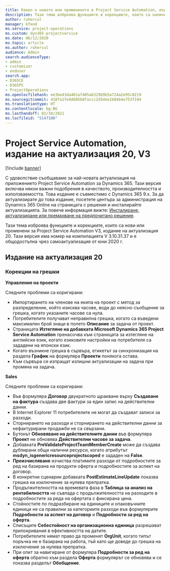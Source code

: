 ```yaml
---
title: Какво е новото или промененото в Project Service Automation, издание на актуализация 20, V3
description: Тази тема изброява функциите и корекциите, които са налични в Project Service Automation, издание на актуализация 20, V3
author: ruhercul
manager: kfend
ms.service: project-operations
ms.custom: dyn365-projectservice
ms.date: 06/12/2020
ms.topic: article
ms.author: ruhercul
audience: Admin
search.audienceType:
- admin
- customizer
- enduser
search.app:
- D365CE
- D365PS
- ProjectOperations
ms.openlocfilehash: ee3be43da401af405ab329b9b5a724a2e95c0219
ms.sourcegitcommit: 418fa1fe9d605b8faccc2d5dee1b04b4e753f194
ms.translationtype: HT
ms.contentlocale: bg-BG
ms.lasthandoff: 02/10/2021
ms.locfileid: "5147100"
---
```

# <a name="project-service-automation-update-release-20-v3"></a>Project Service Automation, издание на актуализация 20, V3

[!include [banner](../includes/psa-now-project-operations.md)]

С удоволствие съобщаваме за най-новата актуализация на приложението Project Service Automation за Dynamics 365. Тази версия включва някои важни подобрения в качеството, производителността и използваемостта. Това издание е съвместимо с Dynamics 365 9.x. За да актуализирате до това издание, посетете центъра за администрация на Dynamics 365 Online на страницата с решения и инсталирайте актуализацията. За повече информация вижте: [Инсталиране, актуализиране или премахване на предпочитано решение](https://docs.microsoft.com/power-platform/admin/install-remove-preferred-solution).

Тази тема изброява функциите и корекциите, които са нови или променени за Project Service Automation V3, издание на актуализация 20. Тази версия има номер на компилацията V 3.10.31.37 и е общодостъпна чрез самоактуализация от юни 2020 г.

## <a name="update-release-20"></a>Издание на актуализация 20

### <a name="bug-fixes"></a>Корекции на грешки

**Управление на проекти**

Следните проблеми са коригирани:

- Импортирането на членове на екипа на проект с метод за разпределение, който изисква часове, води до неясно съобщение за грешка, когато указаните часове са нула.
- Потребителите получават неправилна грешка, когато са въведени максимален брой знаци в полето **Описание** за задача от проект.
- Страницата **Изтегляне на добавката Microsoft Dynamics 365 Project Service Automation** пренасочва към страницата за изтегляне на английски език, когато езиковите настройки на потребителя са зададени на японски език.
- Когато възникне грешка в сървъра, етикетът за синхронизация на раздела **График** на формуляра **Проекти** понякога остава.
- Към сървъра се изпращат излишни актуализации на задача при промяна на задача.

**Sales**

Следните проблеми са коригирани:

- Във формуляра **Договор** двукратното щракване върху **Създаване на фактура** създава две фактури за един запис на действителни данни.
- В Internet Explorer 11 потребителите не могат да създават записи за разходи.
- Сторнирането на разходи и сторнирането на действителни данни за нефактурирани продажби не са свързани.
- Бутонът **Обновяване на действителните данни** във формуляра **Проект** не обновява **Действителни часове за задача**.
- Добавката **PreValidateProjectTeamMemberCreate** може да създава дублирани общи налични ресурси, когато атрибутът **msdyn_isgenericresourceprojectscoped** е зададен на **False**.
- **Преизчисляване** изчиства платимите разходи от подробностите за ред на базирана на продукти оферта и подробностите за аспект на договор.
- В конкретни сценарии добавката **PostEstimateLineUpdate** показва грешка на изключение за нулева препратка.
- Продължителността на времевата фаза в **Таблица за анализ на рентабилността** не съвпада с продължителността на разходите в подробностите за реда на офертата с фиксирана цена.
- Стойностите по подразбиране на единиците и опаковъчните единици не са правилни за категориите разходи във формулярите **Подробности за аспект на договор** и **Подробности за ред на оферта**.
- Списъците **Себестойност на организационна единица** разрешават припокривания в ефективността на датите.
- Потребителите нямат право да променят **OrgUnit**, когато типът поръчка не е базирана на работа, тъй като ще доведе до грешка на изключение за нулева препратка.
- При опит за навигиране от формуляра **Подробности за ред на оферта** обратно към раздела **Оферта** формулярът се обновява и се показва разделът **Обобщение**.

